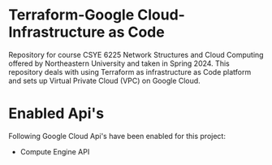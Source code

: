 # Terraform-Google Cloud-Infrastructure as Code
Repository for course CSYE 6225 Network Structures and Cloud Computing offered by Northeastern University and taken in Spring 2024. This repository deals with using Terraform as infrastructure as Code platform and sets up Virtual Private Cloud (VPC) on Google Cloud.

# Enabled Api's
Following Google Cloud Api's have been enabled for this project:
- Compute Engine API
